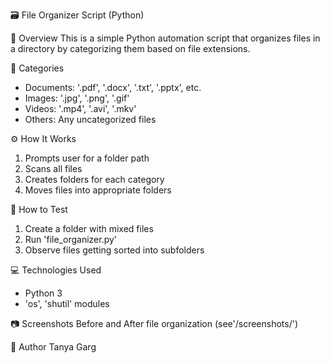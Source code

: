 🗃️ File Organizer Script (Python)

📌 Overview
This is a simple Python automation script that organizes files in a directory by categorizing them based on file extensions.

📁 Categories
- Documents: '.pdf', '.docx', '.txt', '.pptx', etc.
- Images: '.jpg', '.png', '.gif'
- Videos: '.mp4', '.avi', '.mkv'
- Others: Any uncategorized files

⚙️ How It Works
1. Prompts user for a folder path
2. Scans all files
3. Creates folders for each category
4. Moves files into appropriate folders

🧪 How to Test
1. Create a folder with mixed files
2. Run 'file_organizer.py'
3. Observe files getting sorted into subfolders

💻 Technologies Used
- Python 3
- 'os', 'shutil' modules

📷 Screenshots
Before and After file organization (see'/screenshots/')

👤 Author
Tanya Garg
